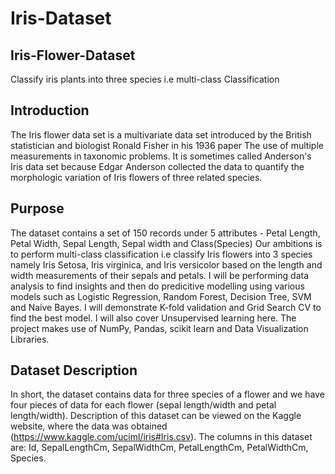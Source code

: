 # Iris-Dataset
## Iris-Flower-Dataset
Classify iris plants into three species i.e multi-class Classification
## Introduction
The Iris flower data set is a multivariate data set introduced by the British statistician and biologist Ronald Fisher in his 1936 paper The use of multiple measurements in taxonomic problems. It is sometimes called Anderson's Iris data set because Edgar Anderson collected the data to quantify the morphologic variation of Iris flowers of three related species.
## Purpose
The dataset contains a set of 150 records under 5 attributes - Petal Length, Petal Width, Sepal Length, Sepal width and Class(Species) Our ambitions is to perform multi-class classification i.e classify Iris flowers into 3 species namely Iris Setosa, Iris virginica, and Iris versicolor based on the length and width measurements of their sepals and petals.
I will be performing data analysis to find insights and then do predicitive modelling using various models such as Logistic Regression, Random Forest, Decision Tree, SVM and Naive Bayes. I will demonstrate K-fold validation and Grid Search CV to find the best model. I will also cover Unsupervised learning here. The project makes use of NumPy, Pandas, scikit learn and Data Visualization Libraries.
## Dataset Description
In short, the dataset contains data for three species of a flower and we have four pieces of data for each flower (sepal length/width and petal length/width). Description of this dataset can be viewed on the Kaggle website, where the data was obtained (https://www.kaggle.com/uciml/iris#Iris.csv).
The columns in this dataset are:
Id, SepalLengthCm, SepalWidthCm, PetalLengthCm, PetalWidthCm, Species.

